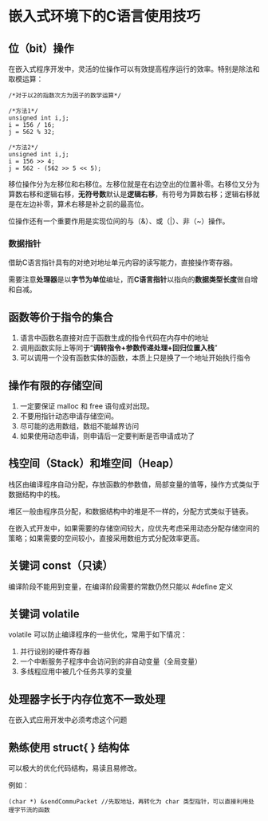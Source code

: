 # 嵌入式环境下的C语言使用技巧



## 位（bit）操作

在嵌入式程序开发中，灵活的位操作可以有效提高程序运行的效率。特别是除法和取模运算：

```
/*对于以2的指数次方为因子的数学运算*/

/*方法1*/
unsigned int i,j;
i = 156 / 16;
j = 562 % 32;

/*方法2*/
unsigned int i,j;
i = 156 >> 4;
j = 562 - (562 >> 5 << 5);
```

移位操作分为左移位和右移位。左移位就是在右边空出的位置补零。右移位又分为算数右移和逻辑右移，**无符号数**默认是**逻辑右移**，有符号为算数右移；逻辑右移就是在左边补零，算术右移是补之前的最高位。

位操作还有一个重要作用是实现位间的与（&）、或（|）、非（~）操作。



### 数据指针

借助C语言指针具有的对绝对地址单元内容的读写能力，直接操作寄存器。

需要注意**处理器**是以**字节为单位**编址，而**C语言指针**以指向的**数据类型长度**做自增和自减。



## 函数等价于指令的集合

1. 语言中函数名直接对应于函数生成的指令代码在内存中的地址
2. 调用函数实际上等同于“**调转指令+参数传递处理+回归位置入栈**”
3. 可以调用一个没有函数实体的函数，本质上只是换了一个地址开始执行指令



## 操作有限的存储空间

1. 一定要保证 malloc 和 free 语句成对出现。
2. 不要用指针动态申请存储空间。
3. 尽可能的选用数组，数组不能越界访问
4. 如果使用动态申请，则申请后一定要判断是否申请成功了



## 栈空间（Stack）和堆空间（Heap）

栈区由编译程序自动分配，存放函数的参数值，局部变量的值等，操作方式类似于数据结构中的栈。

堆区一般由程序员分配，和数据结构中的堆是不一样的，分配方式类似于链表。

在嵌入式开发中，如果需要的存储空间较大，应优先考虑采用动态分配存储空间的策略；如果需要的空间较小，直接采用数组方式分配效率更高。



## 关键词 const（只读）

编译阶段不能用到变量，在编译阶段需要的常数仍然只能以 #define 定义



## 关键词 volatile

volatile 可以防止编译程序的一些优化，常用于如下情况：

1. 并行设别的硬件寄存器
2. 一个中断服务子程序中会访问到的非自动变量（全局变量）
3. 多线程应用中被几个任务共享的变量



## 处理器字长于内存位宽不一致处理

在嵌入式应用开发中必须考虑这个问题



## 熟练使用 struct{ } 结构体

可以极大的优化代码结构，易读且易修改。

例如：

```
(char *) &sendCommuPacket //先取地址，再转化为 char 类型指针，可以直接利用处理字节流的函数
```

